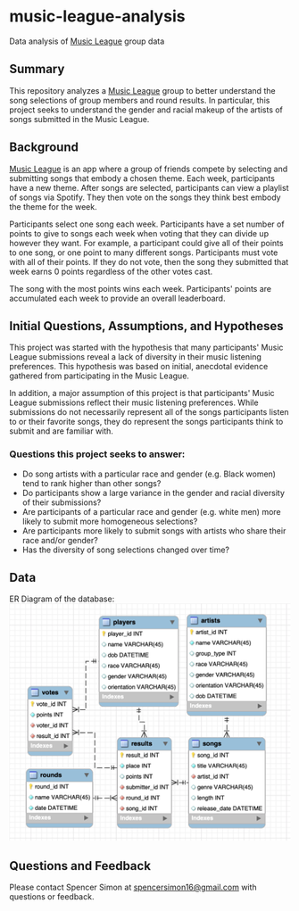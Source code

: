 # music-league-analysis
Data analysis of [Music League](https://musicleague.app) group data

## Summary
This repository analyzes a [Music League](https://musicleague.app) group to better understand the song selections of group members and round results. In particular, this project seeks to understand the gender and racial makeup of the artists of songs submitted in the Music League. 

## Background
[Music League](https://musicleague.app) is an app where a group of friends compete by selecting and submitting songs that embody a chosen theme. Each week, participants have a new theme. After songs are selected, participants can view a playlist of songs via Spotify. They then vote on the songs they think best embody the theme for the week. 

Participants select one song each week. Participants have a set number of points to give to songs each week when voting that they can divide up however they want. For example, a participant could give all of their points to one song, or one point to many different songs. Participants must vote with all of their points. If they do not vote, then the song they submitted that week earns 0 points regardless of the other votes cast.

The song with the most points wins each week. Participants' points are accumulated each week to provide an overall leaderboard.

## Initial Questions, Assumptions, and Hypotheses
This project was started with the hypothesis that many participants' Music League submissions reveal a lack of diversity in their music listening preferences. This hypothesis was based on initial, anecdotal evidence gathered from participating in the Music League. 

In addition, a major assumption of this project is that participants' Music League submissions reflect their music listening preferences. While submissions do not necessarily represent all of the songs participants listen to or their favorite songs, they do represent the songs participants think to submit and are familiar with. 

### Questions this project seeks to answer:

* Do song artists with a particular race and gender (e.g. Black women) tend to rank higher than other songs?
* Do participants show a large variance in the gender and racial diversity of their submissions?
* Are participants of a particular race and gender (e.g. white men) more likely to submit more homogeneous selections?
* Are participants more likely to submit songs with artists who share their race and/or gender?
* Has the diversity of song selections changed over time?


## Data
ER Diagram of the database:
![ER Diagram of the database](https://github.com/SSimon16/music-league-analysis/blob/main/Images/ER-diagram.png)

## Questions and Feedback
Please contact Spencer Simon at spencersimon16@gmail.com with questions or feedback.
